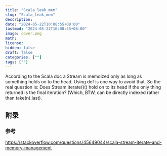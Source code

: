 ```yaml
---
title: "Scala_leak_mem"
slug: "Scala_leak_mem"
description: 
date: "2024-05-22T10:08:55+08:00"
lastmod: "2024-05-22T10:08:55+08:00"
image: cover.png
math: 
license: 
hidden: false
draft: false 
categories: [""]
tags: [""]
---
```


According to the Scala doc a Stream is memoized only as long as something holds on to the head. Using def is one way to avoid that. So the real question is: Does Stream.iterate()() hold on to its head if the only thing returned is the final iteration? (Which, BTW, can be directly indexed rather than take(n).last).

## 附录

### 参考

https://stackoverflow.com/questions/45649044/scala-stream-iterate-and-memory-management